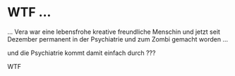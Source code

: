 # WTF ...

... Vera war eine lebensfrohe kreative freundliche Menschin und jetzt seit Dezember permanent in der Psychiatrie und zum Zombi gemacht worden ...


und die Psychiatrie kommt damit einfach durch ???

WTF
